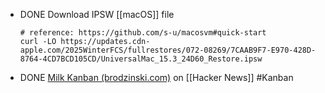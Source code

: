 - DONE Download IPSW [[macOS]] file
  ```shell
  # reference: https://github.com/s-u/macosvm#quick-start
  curl -LO https://updates.cdn-apple.com/2025WinterFCS/fullrestores/072-08269/7CAAB9F7-E970-428D-8764-4CD7BCD105CD/UniversalMac_15.3_24D60_Restore.ipsw
  ```
- DONE [Milk Kanban (brodzinski.com)](https://news.ycombinator.com/item?id=43373157) on [[Hacker News]] #Kanban